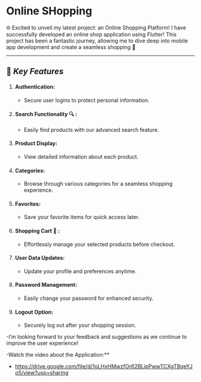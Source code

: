 # Online SHopping

🌐  Excited to unveil my latest project: an Online Shopping Platform! 
 I have successfully developed an online shop application using Flutter! This project has been a fantastic journey, allowing me to dive deep into mobile app development and create a seamless shopping 🛒

---------

## :pushpin: ***Key Features*** 

1. #### **Authentication:**
   - Secure user logins to protect personal information.
1. #### **Search Functionality :mag: :** 
   -  Easily find products with our advanced search feature.
1. #### **Product Display:**
   - View detailed information about each product.
1. #### **Categories:**
   - Browse through various categories for a seamless shopping experience.
5. #### **Favorites:**
   - Save your favorite items for quick access later.
1. #### **Shopping Cart 🛒 :**
   - Effortlessly manage your selected products before checkout.
1. #### **User Data Updates:**
   - Update your profile and preferences anytime.
1. #### **Password Management:**
   - Easily change your password for enhanced security.
1. #### **Logout Option:**
   - Securely log out after your shopping session.
     
-I’m looking forward to your feedback and suggestions as we continue to improve the user experience!

-Watch the video about the Application:**
 - https://drive.google.com/file/d/1oLHxHMwzfOr62BLjpPwwTCXgTBqeYJo5/view?usp=sharing


